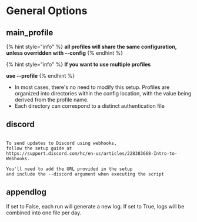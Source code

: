# General Options

## main\_profile

{% hint style="info" %}
&#x20;**all profiles will share the same configuration, unless overridden with --config**
{% endhint %}

{% hint style="info" %}
**If you want to use multiple profiles**&#x20;

**use --profile**
{% endhint %}

* In most cases, there's no need to modify this setup. Profiles are organized into directories within the config location, with the value being derived from the profile name.&#x20;
* Each directory can correspond to a distinct authentication file

## discord

```

To send updates to Discord using webhooks, 
follow the setup guide at
https://support.discord.com/hc/en-us/articles/228383668-Intro-to-Webhooks.
  
You'll need to add the URL provided in the setup 
and include the --discord argument when executing the script
```

## appendlog

If set to False, each run will generate a new log. If set to True, logs will be combined into one file per day.
